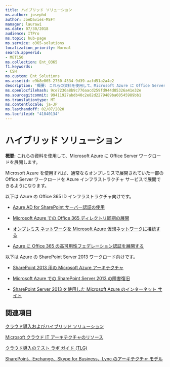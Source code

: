 ```yaml
---
title: ハイブリッド ソリューション
ms.author: josephd
author: JoeDavies-MSFT
manager: laurawi
ms.date: 07/30/2018
audience: ITPro
ms.topic: hub-page
ms.service: o365-solutions
localization_priority: Normal
search.appverid:
- MET150
ms.collection: Ent_O365
f1.keywords:
- CSH
ms.custom: Ent_Solutions
ms.assetid: e9b8e065-2750-4534-9d39-aafd51a2a4e2
description: '概要: これらの資料を使用して、Microsoft Azure に Office Server ワークロードを展開します。'
ms.openlocfilehash: 9ce7236a8b9c776aacd259fd944d85326a41e32e
ms.sourcegitcommit: 99411927abdb40c2e82d2279489ba60545989bb1
ms.translationtype: MT
ms.contentlocale: ja-JP
ms.lasthandoff: 02/07/2020
ms.locfileid: "41840134"
---
```

# <a name="hybrid-solutions"></a>ハイブリッド ソリューション

 **概要:** これらの資料を使用して、Microsoft Azure に Office Server ワークロードを展開します。
  
Microsoft Azure を使用すれば、通常ならオンプレミスで展開されていた一部の Office Server ワークロードを Azure インフラストラクチャ サービスで展開できるようになります。
  
以下は Azure の Office 365 ID インフラストラクチャ向けです。

- [Azure AD for SharePoint サーバー認証の使用](using-azure-ad-for-sharepoint-server-authentication.md)

- [Microsoft Azure での Office 365 ディレクトリ同期の展開](deploy-office-365-directory-synchronization-dirsync-in-microsoft-azure.md)
  
- [オンプレミス ネットワークを Microsoft Azure 仮想ネットワークに接続する](connect-an-on-premises-network-to-a-microsoft-azure-virtual-network.md)
    
- [Azure に Office 365 の高可用性フェデレーション認証を展開する](deploy-high-availability-federated-authentication-for-office-365-in-azure.md)
    
以下は Azure の SharePoint Server 2013 ワークロード向けです。
  
- [SharePoint 2013 用の Microsoft Azure アーキテクチャ](microsoft-azure-architectures-for-sharepoint-2013.md)
    
- [Microsoft Azure での SharePoint Server 2013 の障害復旧](sharepoint-server-2013-disaster-recovery-in-microsoft-azure.md)
    
- [SharePoint Server 2013 を使用した Microsoft Azure のインターネット サイト](internet-sites-in-microsoft-azure-using-sharepoint-server-2013.md)
  
  
## <a name="see-also"></a>関連項目

[クラウド導入およびハイブリッド ソリューション](cloud-adoption-and-hybrid-solutions.md)
  
[Microsoft クラウド IT アーキテクチャのリソース](microsoft-cloud-it-architecture-resources.md)
  
[クラウド導入のテスト ラボ ガイド (TLG)](cloud-adoption-test-lab-guides-tlgs.md)
  
[SharePoint、Exchange、Skype for Business、Lync のアーキテクチャ モデル](architectural-models-for-sharepoint-exchange-skype-for-business-and-lync.md)


